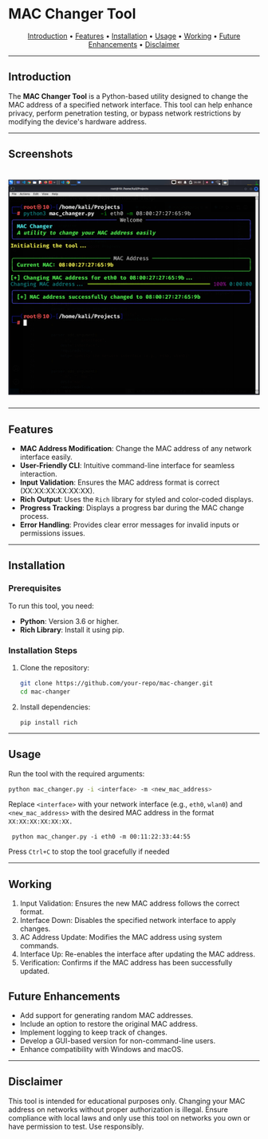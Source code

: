 # MAC Changer Tool

<p align="center">
  <a href="#introduction">Introduction</a> •
  <a href="#features">Features</a> •
  <a href="#installation">Installation</a> •
  <a href="#usage">Usage</a> •
  <a href="#working">Working</a> •
  <a href="#future-enhancements">Future Enhancements</a> •
  <a href="#disclaimer">Disclaimer</a>
</p>

---

## Introduction

The **MAC Changer Tool** is a Python-based utility designed to change the MAC address of a specified network interface. 
This tool can help enhance privacy, perform penetration testing, or bypass network restrictions by modifying the device's hardware address.

---

## Screenshots

<h1 align="left">
  <img src="Screenshot_2025-01-21_16_08_25.png" alt="MAC Changer" width="700px"></a>
  <br>
</h1>

---

## Features

- **MAC Address Modification**: Change the MAC address of any network interface easily.
- **User-Friendly CLI**: Intuitive command-line interface for seamless interaction.
- **Input Validation**: Ensures the MAC address format is correct (XX:XX:XX:XX:XX:XX).
- **Rich Output**: Uses the `Rich` library for styled and color-coded displays.
- **Progress Tracking**: Displays a progress bar during the MAC change process.
- **Error Handling**: Provides clear error messages for invalid inputs or permissions issues.

---

## Installation

### Prerequisites

To run this tool, you need:

- **Python**: Version 3.6 or higher.
- **Rich Library**: Install it using pip.

### Installation Steps

1. Clone the repository:
   ```bash
   git clone https://github.com/your-repo/mac-changer.git
   cd mac-changer
2. Install dependencies:
   
       pip install rich

---

## Usage



Run the tool with the required arguments:

```bash
python mac_changer.py -i <interface> -m <new_mac_address>
 ```
Replace `<interface>` with your network interface (e.g., `eth0`, `wlan0`) and `<new_mac_address>` with the desired MAC address in the format` XX:XX:XX:XX:XX:XX.`

     python mac_changer.py -i eth0 -m 00:11:22:33:44:55

Press `Ctrl+C` to stop the tool gracefully if needed




---

## Working
1.  Input Validation: Ensures the new MAC address follows the correct format.
2.  Interface Down: Disables the specified network interface to apply changes.
3.  AC Address Update: Modifies the MAC address using system commands.
4.  Interface Up: Re-enables the interface after updating the MAC address.
5.  Verification: Confirms if the MAC address has been successfully updated.





## Future Enhancements
- Add support for generating random MAC addresses.
- Include an option to restore the original MAC address.
- Implement logging to keep track of changes.
- Develop a GUI-based version for non-command-line users.
- Enhance compatibility with Windows and macOS.

---
## Disclaimer
This tool is intended for educational purposes only. Changing your MAC address on networks without proper authorization is illegal. Ensure compliance with local laws and only use this tool on networks you own or have permission to test. Use responsibly.
